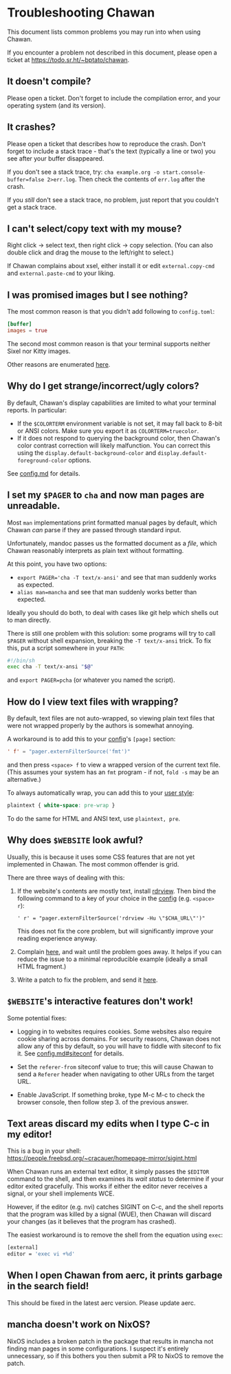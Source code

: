 <!-- MANON
% CHA-TROUBLESHOOTING 7
MANOFF -->

# Troubleshooting Chawan

This document lists common problems you may run into when using Chawan.

If you encounter a problem not described in this document, please open a
ticket at <https://todo.sr.ht/~bptato/chawan>.

## It doesn't compile?

Please open a ticket.  Don't forget to include the compilation error, and
your operating system (and its version).

## It crashes?

Please open a ticket that describes how to reproduce the crash.  Don't
forget to include a stack trace - that's the text (typically a line or two)
you see after your buffer disappeared.

If you don't see a stack trace, try:
`cha example.org -o start.console-buffer=false 2>err.log`.  Then check the
contents of `err.log` after the crash.

If you *still* don't see a stack trace, no problem, just report that you
couldn't get a stack trace.

## I can't select/copy text with my mouse?

Right click -> select text, then right click -> copy selection.  (You can
also double click and drag the mouse to the left/right to select.)

If Chawan complains about xsel, either install it or edit
`external.copy-cmd` and `external.paste-cmd` to your liking.

## I was promised images but I see nothing?

The most common reason is that you didn't add following to `config.toml`:

```toml
[buffer]
images = true
```

The second most common reason is that your terminal supports neither Sixel
nor Kitty images.

Other reasons are enumerated <!-- MANOFF -->[here](image.md).<!-- MANON --> <!-- MANON here: **cha-image**(7) MANOFF -->

## Why do I get strange/incorrect/ugly colors?

By default, Chawan's display capabilities are limited to what your terminal
reports.  In particular:

* If the `$COLORTERM` environment variable is not set, it may fall back to
  8-bit or ANSI colors.  Make sure you export it as `COLORTERM=truecolor`.
* If it does not respond to querying the background color, then Chawan's
  color contrast correction will likely malfunction.  You can correct this
  using the `display.default-background-color` and
  `display.default-foreground-color` options.

See [config.md](config.md#display) for details.

## I set my `$PAGER` to `cha` and now man pages are unreadable.

Most `man` implementations print formatted manual pages by default, which
Chawan *can* parse if they are passed through standard input.

Unfortunately, mandoc passes us the formatted document as a *file*, which Chawan
reasonably interprets as plain text without formatting.

At this point, you have two options:

* `export PAGER='cha -T text/x-ansi'` and see that man suddenly works as
  expected.
* `alias man=mancha` and see that man suddenly works better than expected.

Ideally you should do both, to deal with cases like git help which shells out to
man directly.

There is still one problem with this solution: some programs will try
to call `$PAGER` without shell expansion, breaking the `-T text/x-ansi`
trick.  To fix this, put a script somewhere in your `PATH`:

```sh
#!/bin/sh
exec cha -T text/x-ansi "$@"
```

and `export PAGER=pcha` (or whatever you named the script).

## How do I view text files with wrapping?

By default, text files are not auto-wrapped, so viewing plain text files that
were not wrapped properly by the authors is somewhat annoying.

A workaround is to add this to your [config](config.md#keybindings)'s
`[page]` section:

```toml
' f' = "pager.externFilterSource('fmt')"
```

and then press `<space> f` to view a wrapped version of the current text
file. (This assumes your system has an `fmt` program - if not, `fold -s` may
be an alternative.)

To always automatically wrap, you can add this to your
[user style](config.md#buffer):

```css
plaintext { white-space: pre-wrap }
```

To do the same for HTML and ANSI text, use `plaintext, pre`.

## Why does `$WEBSITE` look awful?

Usually, this is because it uses some CSS features that are not yet implemented
in Chawan.  The most common offender is grid.

There are three ways of dealing with this:

1. If the website's contents are mostly text, install
   [rdrview](https://github.com/eafer/rdrview).  Then bind the following
   command to a key of your choice in the [config](config.md#keybindings)
   (e.g. `<space> r`):

   `' r' = "pager.externFilterSource('rdrview -Hu \"$CHA_URL\"')"`

   This does not fix the core problem, but will significantly improve your
   reading experience anyway.

2. Complain [here](https://todo.sr.ht/~bptato/chawan), and wait until the
   problem goes away.  It helps if you can reduce the issue to a minimal
   reproducible example (ideally a small HTML fragment.)

3. Write a patch to fix the problem, and send it
   [here](https://lists.sr.ht/~bptato/chawan-devel).

## `$WEBSITE`'s interactive features don't work!

Some potential fixes:

* Logging in to websites requires cookies.  Some websites also require
  cookie sharing across domains.  For security reasons, Chawan does not
  allow any of this by default, so you will have to fiddle with siteconf
  to fix it.  See [config.md#siteconf](config.md#siteconf) for details.

* Set the `referer-from` siteconf value to true; this will cause Chawan
  to send a `Referer` header when navigating to other URLs from the
  target URL.

* Enable JavaScript.  If something broke, type M-c M-c to check the
  browser console, then follow step 3. of the previous answer.

## Text areas discard my edits when I type C-c in my editor!

This is a bug in your shell:
<https://people.freebsd.org/~cracauer/homepage-mirror/sigint.html>

When Chawan runs an external text editor, it simply passes the `$EDITOR`
command to the shell, and then examines its *wait status* to determine
if your editor exited gracefully.  This works if either the editor never
receives a signal, or your shell implements WCE.

However, if the editor (e.g. nvi) catches SIGINT on C-c, and the shell
reports that the program was killed by a signal (WUE), then Chawan will
discard your changes (as it believes that the program has crashed).

The easiest workaround is to remove the shell from the equation using
`exec`:

```sh
[external]
editor = 'exec vi +%d'
```

## When I open Chawan from aerc, it prints garbage in the search field!

This should be fixed in the latest aerc version.  Please update aerc.

## mancha doesn't work on NixOS?

NixOS includes a broken patch in the package that results in mancha not
finding man pages in some configurations.  I suspect it's entirely
unnecessary, so if this bothers you then submit a PR to NixOS to remove
the patch.

<!-- MANON
## See also

**cha**(1)
MANOFF -->
